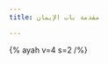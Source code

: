 ```yaml
---
title: مقدمة باب الإيمان

---
```

{% ayah v=4 s=2 /%}



 
<!--stackedit_data:
eyJoaXN0b3J5IjpbLTEyMDk2NjE4NjBdfQ==
-->